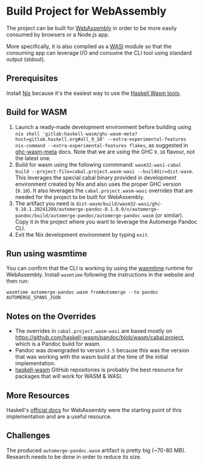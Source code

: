 # Build Project for WebAssembly

The project can be built for [WebAssembly](https://webassembly.org/) in order to be more easily consumed by browsers or a Node.js app.

More specifically, it is also compiled as a [WASI](https://wasi.dev/) module so that the consuming app can leverage I/O and consume the CLI tool using standard output (stdout).

## Prerequisites

Install [Nix](https://nixos.org/) because it's the easiest way to use the [Haskell Wasm tools](https://gitlab.haskell.org/haskell-wasm/ghc-wasm-meta).

## Build for WASM

1. Launch a ready-made development environment before building using `nix shell 'gitlab:haskell-wasm/ghc-wasm-meta?host=gitlab.haskell.org#all_9_10' --extra-experimental-features nix-command --extra-experimental-features flakes`, as suggested in [ghc-wasm-meta](https://gitlab.haskell.org/haskell-wasm/ghc-wasm-meta#getting-started-as-a-nix-flake) docs. Note that we are using the GHC `9.10` flavour, not the latest one.
2. Build for wasm using the following commmand: `wasm32-wasi-cabal build --project-file=cabal.project.wasm-wasi --builddir=dist-wasm`. This leverages the special cabal binary provided in development environment created by Nix and also uses the proper GHC version (`9.10`). It also leverages the `cabal.project.wasm-wasi` overrides that are needed for the project to be built for WebAssembly.
3. The artifact you need is `dist-wasm/build/wasm32-wasi/ghc-9.10.1.20241209/automerge-pandoc-0.1.0.0/x/automerge-pandoc/build/automerge-pandoc/automerge-pandoc.wasm` (or similar). Copy it in the project where you want to leverage the Automerge Pandoc CLI.
4. Exit the Nix development environment by typing `exit`.

## Run using wasmtime

You can confirm that the CLI is working by using the [wasmtime](https://wasmtime.dev/) runtime for WebAssembly. Install `wasmtime` following the instructions in the website and then run:

```
wasmtime automerge-pandoc.wasm fromAutomerge --to pandoc AUTOMERGE_SPANS_JSON
```

## Notes on the Overrides

- The overrides in `cabal.project.wasm-wasi` are based mostly on https://github.com/haskell-wasm/pandoc/blob/wasm/cabal.project, which is a Pandoc build for wasm.
- Pandoc was downgraded to version `3.5` because this was the version that was working with the wasm build at the time of the initial implementation.
- [haskell-wasm](https://github.com/orgs/haskell-wasm/repositories) GitHub repositories is probably the best resource for packages that will work for WASM & WASI.

## More Resources

Haskell's [official docs](https://ghc.gitlab.haskell.org/ghc/doc/users_guide/wasm.html) for WebAssembly were the starting point of this implementation and are a useful resource.

## Challenges

The produced `automerge-pandoc.wasm` artifact is pretty big (~70-80 MB). Research needs to be done in order to reduce its size.
